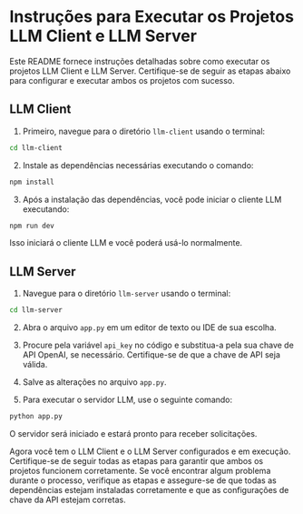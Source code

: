 # Instruções para Executar os Projetos LLM Client e LLM Server

Este README fornece instruções detalhadas sobre como executar os projetos LLM Client e LLM Server. Certifique-se de seguir as etapas abaixo para configurar e executar ambos os projetos com sucesso.

## LLM Client

1. Primeiro, navegue para o diretório `llm-client` usando o terminal:

```bash
cd llm-client
```

2. Instale as dependências necessárias executando o comando:

```bash
npm install
```

3. Após a instalação das dependências, você pode iniciar o cliente LLM executando:

```bash
npm run dev
```

Isso iniciará o cliente LLM e você poderá usá-lo normalmente.

## LLM Server

1. Navegue para o diretório `llm-server` usando o terminal:

```bash
cd llm-server
```

2. Abra o arquivo `app.py` em um editor de texto ou IDE de sua escolha.

3. Procure pela variável `api_key` no código e substitua-a pela sua chave de API OpenAI, se necessário. Certifique-se de que a chave de API seja válida.

4. Salve as alterações no arquivo `app.py`.

5. Para executar o servidor LLM, use o seguinte comando:

```bash
python app.py
```

O servidor será iniciado e estará pronto para receber solicitações.

Agora você tem o LLM Client e o LLM Server configurados e em execução. Certifique-se de seguir todas as etapas para garantir que ambos os projetos funcionem corretamente. Se você encontrar algum problema durante o processo, verifique as etapas e assegure-se de que todas as dependências estejam instaladas corretamente e que as configurações de chave da API estejam corretas.
